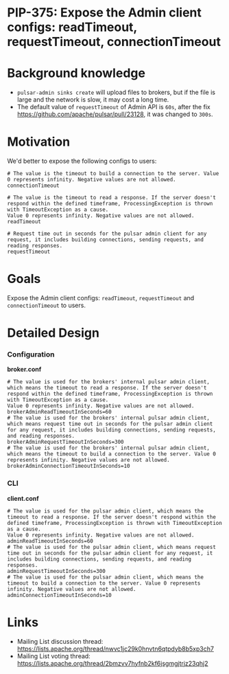 # PIP-375: Expose the Admin client configs: readTimeout, requestTimeout, connectionTimeout

# Background knowledge

- `pulsar-admin sinks create` will upload files to brokers, but if the file is large and the network is slow, it may cost a long time.
- The default value of `requestTimeout` of Admin API is `60s`, after the fix https://github.com/apache/pulsar/pull/23128, it was changed to `300s`.

# Motivation

We'd better to expose the following configs to users:

```properties
# The value is the timeout to build a connection to the server. Value 0 represents infinity. Negative values are not allowed.
connectionTimeout

# The value is the timeout to read a response. If the server doesn't respond within the defined timeframe, ProcessingException is thrown with TimeoutException as a cause.
Value 0 represents infinity. Negative values are not allowed.
readTimeout

# Request time out in seconds for the pulsar admin client for any request, it includes building connections, sending requests, and reading responses.
requestTimeout
```

# Goals

Expose the Admin client configs: `readTimeout`, `requestTimeout` and `connectionTimeout` to users.

# Detailed Design

### Configuration

**broker.conf**
```properties
# The value is used for the brokers' internal pulsar admin client, which means the timeout to read a response. If the server doesn't respond within the defined timeframe, ProcessingException is thrown with TimeoutException as a cause.
Value 0 represents infinity. Negative values are not allowed.
brokerAdminReadTimeoutInSeconds=60
# The value is used for the brokers' internal pulsar admin client, which means request time out in seconds for the pulsar admin client for any request, it includes building connections, sending requests, and reading responses.
brokerAdminRequestTimeoutInSeconds=300
# The value is used for the brokers' internal pulsar admin client, which means the timeout to build a connection to the server. Value 0 represents infinity. Negative values are not allowed.
brokerAdminConnectionTimeoutInSeconds=10
```

### CLI

**client.conf**
```properties
# The value is used for the pulsar admin client, which means the timeout to read a response. If the server doesn't respond within the defined timeframe, ProcessingException is thrown with TimeoutException as a cause.
Value 0 represents infinity. Negative values are not allowed.
adminReadTimeoutInSeconds=60
# The value is used for the pulsar admin client, which means request time out in seconds for the pulsar admin client for any request, it includes building connections, sending requests, and reading responses.
adminRequestTimeoutInSeconds=300
# The value is used for the pulsar admin client, which means the timeout to build a connection to the server. Value 0 represents infinity. Negative values are not allowed.
adminConnectionTimeoutInSeconds=10
```

# Links
* Mailing List discussion thread: https://lists.apache.org/thread/nwvc1jc29k0hnvtn6qtpdyb8b5xp3ch7
* Mailing List voting thread: https://lists.apache.org/thread/2bmzvv7hyfnb2kf6jsgmgjtrjz23qhj2
